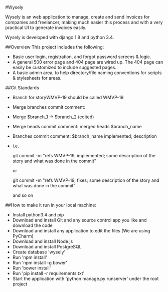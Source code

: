 #Wysely

Wysely is an web application to manage, create and send invoices for companies and freelancer, making much easier this process and with a very practical UI to generate invoices easily.

Wysely is developed with django 1.8 and python 3.4.

##Overview
This project includes the following:
* Basic user login, registration, and forgot password screens & logic.
* A general 500 error page and 404 page are wired up.  The 404 page can easily be customized to include suggested pages.
* A basic admin area, to help directory/file naming conventions for scripts & stylesheets for areas.

##Git Standards
* Branch for storyWMVP-19 should be called WMVP-19
* Merge branches commit comment:
* Merge $branch_1 -> $branch_2 (edited)
* Merge heads commit comment: merged heads $branch_name
* Branches commit comment: $branch_name implemented; description
* i.e.

  git commit -m "refs WMVP-19, implemented;  some description of the story and what was done in the commit"

  or

  git commit -m "refs WMVP-19, fixes;  some description of the story and what was done in the commit"

  and so on

##How to make it run in your local machine:
* Install python3.4 and pip
* Download and install Git and any source control app you like and download the code
* Download and install any application to edit the files (We are using PyCharm)
* Download and install Node.js
* Download and install PostgreSQL
* Create database 'wysely'
* Run 'npm install'
* Run 'npm install -g bower'
* Run 'bower install'
* Run 'pip install -r requirements.txt'
* Start the application with 'python manage.py runserver' under the root project

